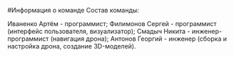 #Информация о команде
Состав команды:

Иваненко Артём - программист;
Филимонов Сергей - программист (интерфейс пользователя, визуализатор);
Смадыч Никита - инженер-программист (навигация дрона);
Антонов Георгий - инженер (сборка и настройка дрона, создание 3D-моделей).
